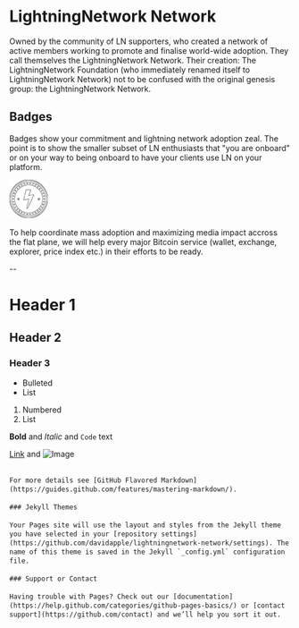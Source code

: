 # LightningNetwork Network

Owned by the community of LN supporters, who created a network of active members working to promote and finalise world-wide adoption. They call themselves the LightningNetwork Network. Their creation: The LightningNetwork Foundation (who immediately renamed itself to LightningNetwork Network) not to be confused with the original genesis group: the LightningNetwork Network.

## Badges

Badges show your commitment and lightning network adoption zeal.  The point is to show the smaller subset of LN enthusiasts that "you are onboard" or on your way to being onboard to have your clients use LN on your platform.

![LightningNetwork Network Badge 1a](https://raw.githubusercontent.com/davidapple/lightningnetwork-network/master/images/LNN-badge-1a-med.png)

To help coordinate mass adoption and maximizing media impact accross the flat plane, we will help every major Bitcoin service (wallet, exchange, explorer, price index etc.) in their efforts to be ready.
 
--

# Header 1
## Header 2
### Header 3

- Bulleted
- List

1. Numbered
2. List

**Bold** and _Italic_ and `Code` text

[Link](url) and ![Image](src)
```

For more details see [GitHub Flavored Markdown](https://guides.github.com/features/mastering-markdown/).

### Jekyll Themes

Your Pages site will use the layout and styles from the Jekyll theme you have selected in your [repository settings](https://github.com/davidapple/lightningnetwork-network/settings). The name of this theme is saved in the Jekyll `_config.yml` configuration file.

### Support or Contact

Having trouble with Pages? Check out our [documentation](https://help.github.com/categories/github-pages-basics/) or [contact support](https://github.com/contact) and we’ll help you sort it out.

